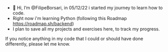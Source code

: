 - 👋 Hi, I’m @FilipeBorsari, in 05/12/22 i started my journey to learn how to code.
- Right now i'm learning Python (following this Roadmap https://roadmap.sh/backend)
- I plan to save all my projects and exercises here, to track my progress. 

If you notice anything in my code that I could or should have done differently, please let me know.
